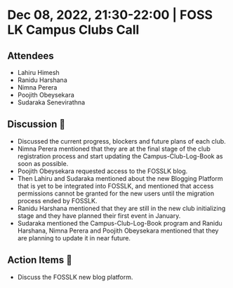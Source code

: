 # Dec 08, 2022, 21:30-22:00 | FOSS LK Campus Clubs Call

## Attendees

- Lahiru Himesh 
- Ranidu Harshana
- Nimna Perera
- Poojith Obeysekara
- Sudaraka Senevirathna 

 ## Discussion 🎯

- Discussed the current progress, blockers and future plans of each club.
- Nimna Perera mentioned that they are at the final stage of the club registration process and start updating the Campus-Club-Log-Book as soon as possible.
- Poojith Obeysekara requested access to the FOSSLK blog. 
- Then Lahiru and Sudaraka mentioned about the new Blogging Platform that is yet to be integrated into FOSSLK, and mentioned that access permissions cannot be granted for the new users until the migration process ended by FOSSLK.
- Ranidu Harshana mentioned that they are still in the new club initializing stage and they have planned their first event in January.
- Sudaraka mentioned the Campus-Club-Log-Book program and Ranidu Harshana, Nimna Perera and Poojith Obeysekara mentioned that they are planning to update it in near future.

## Action Items 🚧

- Discuss the FOSSLK new blog platform.
